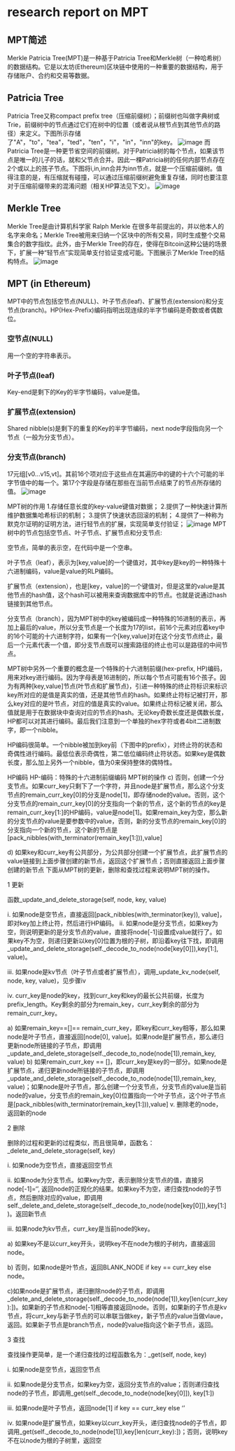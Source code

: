# research report on MPT
## MPT简述
Merkle Patricia Tree(MPT)是一种基于Patricia Tree和Merkle树（一种哈希树）的数据结构。它是以太坊(Ethereum)区块链中使用的一种重要的数据结构，用于存储账户、合约和交易等数据。
## Patricia Tree
Patricia Tree又称compact prefix tree（压缩前缀树）；前缀树也叫做字典树或Trie，前缀树中的节点通过它们在树中的位置（或者说从根节点到其他节点的路径）来定义。下图所示存储了"A"，"to"，"tea"，"ted"，"ten"，"i"，"in"，"inn"的key。
![image](https://github.com/Ashl703/group-xx/assets/138503504/2b6ecbb2-caa7-4336-9851-7c339a325740)
而Patricia Tree是一种更节省空间的前缀树。对于Patricia树的每个节点，如果该节点是唯一的儿子的话，就和父节点合并。因此一棵Patricia树的任何内部节点存在2个或以上的孩子节点。下图将i,in,inn合并为inn节点，就是一个压缩前缀树。值得注意的是，有压缩就有碰撞，可以通过压缩前缀树避免重复存储，同时也要注意对于压缩前缀带来的混淆问题（相关HP算法见下文）。
![image](https://github.com/Ashl703/group-xx/assets/138503504/4dcad541-df12-4ce2-aa47-c9d77ca93827)
## Merkle Tree
Merkle Tree是由计算机科学家 Ralph Merkle 在很多年前提出的，并以他本人的名字来命名；Merkle Tree被用来归纳一个区块中的所有交易，同时生成整个交易集合的数字指纹。此外，由于Merkle Tree的存在，使得在Bitcoin这种公链的场景下，扩展一种“轻节点”实现简单支付验证变成可能。下图展示了Merkle Tree的结构特点。
![image](https://github.com/Ashl703/group-xx/assets/138503504/31a8b46a-796b-4b9a-b15d-c902ef15507a)
## MPT (in Ethereum)
MPT中的节点包括空节点(NULL)、叶子节点(leaf)、扩展节点(extension)和分支节点(branch)。HP(Hex-Prefix)编码指明出现连续的半字节编码是奇数或者偶数位。
### 空节点(NULL)
用一个空的字符串表示。
### 叶子节点(leaf)
Key-end是剩下的Key的半字节编码，value是值。
### 扩展节点(extension)
Shared nibble(s)是剩下的重复的Key的半字节编码，next node字段指向另一个节点（一般为分支节点）。
### 分支节点(branch)
17元组[v0...v15,vt]。其前16个项对应于这些点在其遍历中的键的十六个可能的半字节值中的每一个。第17个字段是存储在那些在当前节点结束了的节点所存储的值。
![image](https://github.com/Ashl703/group-xx/assets/138503504/04e20deb-9f9e-4bae-9046-98ebbe30af0a)

 
MPT树的作用 1.存储任意长度的key-value键值对数据； 2.提供了一种快速计算所维护数据集哈希标识的机制； 3.提供了快速状态回滚的机制； 4.提供了一种称为默克尔证明的证明方法，进行轻节点的扩展，实现简单支付验证；
![image](https://github.com/Ashl703/group-xx/assets/138503504/b167d5d2-1ee5-4ef4-8b50-4139cb27b522)
MPT树中的节点包括空节点、叶子节点、扩展节点和分支节点:

空节点，简单的表示空，在代码中是一个空串。

叶子节点（leaf），表示为[key,value]的一个键值对，其中key是key的一种特殊十六进制编码，value是value的RLP编码。

扩展节点（extension），也是[key，value]的一个键值对，但是这里的value是其他节点的hash值，这个hash可以被用来查询数据库中的节点。也就是说通过hash链接到其他节点。

分支节点（branch），因为MPT树中的key被编码成一种特殊的16进制的表示，再加上最后的value，所以分支节点是一个长度为17的list，前16个元素对应着key中的16个可能的十六进制字符，如果有一个[key,value]对在这个分支节点终止，最后一个元素代表一个值，即分支节点既可以搜索路径的终止也可以是路径的中间节点。

MPT树中另外一个重要的概念是一个特殊的十六进制前缀(hex-prefix, HP)编码，用来对key进行编码。因为字母表是16进制的，所以每个节点可能有16个孩子。因为有两种[key,value]节点(叶节点和扩展节点)，引进一种特殊的终止符标识来标识key所对应的是值是真实的值，还是其他节点的hash。如果终止符标记被打开，那么key对应的是叶节点，对应的值是真实的value。如果终止符标记被关闭，那么值就是用于在数据块中查询对应的节点的hash。无论key奇数长度还是偶数长度，HP都可以对其进行编码。最后我们注意到一个单独的hex字符或者4bit二进制数字，即一个nibble。

HP编码很简单。一个nibble被加到key前（下图中的prefix），对终止符的状态和奇偶性进行编码。最低位表示奇偶性，第二低位编码终止符状态。如果key是偶数长度，那么加上另外一个nibble，值为0来保持整体的偶特性。

HP编码 HP-编码：特殊的十六进制前缀编码
MPT树的操作
c) 否则，创建一个分支节点。如果curr_key只剩下了一个字符，并且node是扩展节点，那么这个分支节点的remain_curr_key[0]的分支是node[1]，即存储node的value。否则，这个分支节点的remain_curr_key[0]的分支指向一个新的节点，这个新的节点的key是remain_curr_key[1:]的HP编码，value是node[1]。如果remain_key为空，那么新的分支节点的value是要参数中的value，否则，新的分支节点的remain_key[0]的分支指向一个新的节点，这个新的节点是[pack_nibbles(with_terminator(remain_key[1:])),value]

d) 如果key和curr_key有公共部分，为公共部分创建一个扩展节点，此扩展节点的value链接到上面步骤创建的新节点，返回这个扩展节点；否则直接返回上面步骤创建的新节点
下面从MPT树的更新，删除和查找过程来说明MPT树的操作。

1 更新

函数_update_and_delete_storage(self, node, key, value)

i. 如果node是空节点，直接返回[pack_nibbles(with_terminator(key)), value]，即对key加上终止符，然后进行HP编码。
ii. 如果node是分支节点，如果key为空，则说明更新的是分支节点的value，直接将node[-1]设置成value就行了。如果key不为空，则递归更新以key[0]位置为根的子树，即沿着key往下找，即调用_update_and_delete_storage(self._decode_to_node(node[key[0]]),key[1:], value)。

iii. 如果node是kv节点（叶子节点或者扩展节点），调用_update_kv_node(self, node, key, value)，见步骤iv

iv. curr_key是node的key，找到curr_key和key的最长公共前缀，长度为prefix_length。Key剩余的部分为remain_key，curr_key剩余的部分为remain_curr_key。

a) 如果remain_key==[]== remain_curr_key，即key和curr_key相等，那么如果node是叶子节点，直接返回[node[0], value]。如果node是扩展节点，那么递归更新node所链接的子节点，即调用_update_and_delete_storage(self._decode_to_node(node[1]),remain_key, value)
b) 如果remain_curr_key == []，即curr_key是key的一部分。如果node是扩展节点，递归更新node所链接的子节点，即调用_update_and_delete_storage(self._decode_to_node(node[1]),remain_key, value)；如果node是叶子节点，那么创建一个分支节点，分支节点的value是当前node的value，分支节点的remain_key[0]位置指向一个叶子节点，这个叶子节点是[pack_nibbles(with_terminator(remain_key[1:])),value]
v. 删除老的node，返回新的node

2 删除

删除的过程和更新的过程类似，而且很简单，函数名：_delete_and_delete_storage(self, key)

i. 如果node为空节点，直接返回空节点

ii. 如果node为分支节点。如果key为空，表示删除分支节点的值，直接另node[-1]=‘’, 返回node的正规化的结果。如果key不为空，递归查找node的子节点，然后删除对应的value，即调用self._delete_and_delete_storage(self._decode_to_node(node[key[0]]),key[1:])。返回新节点

iii. 如果node为kv节点，curr_key是当前node的key。

a) 如果key不是以curr_key开头，说明key不在node为根的子树内，直接返回node。

b) 否则，如果node是叶节点，返回BLANK_NODE if key == curr_key else node。

c)如果node是扩展节点，递归删除node的子节点，即调用_delete_and_delete_storage(self._decode_to_node(node[1]),key[len(curr_key):])。如果新的子节点和node[-1]相等直接返回node。否则，如果新的子节点是kv节点，将curr_key与新子节点的可以串联当做key，新子节点的value当做vlaue，返回。如果新子节点是branch节点，node的value指向这个新子节点，返回。

3 查找

查找操作更简单，是一个递归查找的过程函数名为：_get(self, node, key)

i. 如果node是空节点，返回空节点

ii. 如果node是分支节点，如果key为空，返回分支节点的value；否则递归查找node的子节点，即调用_get(self._decode_to_node(node[key[0]]), key[1:])

iii. 如果node是叶子节点，返回node[1] if key == curr_key else ‘’

iv. 如果node是扩展节点，如果key以curr_key开头，递归查找node的子节点，即调用_get(self._decode_to_node(node[1]),key[len(curr_key):])；否则，说明key不在以node为根的子树里，返回空
